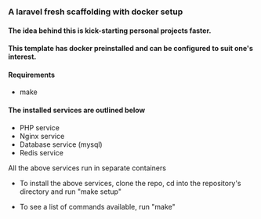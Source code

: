 ### A laravel fresh scaffolding with docker setup

#### The idea behind this is kick-starting personal projects faster.

#### This template has docker preinstalled and can be configured to suit one's interest.

#### Requirements

-   make

#### The installed services are outlined below

-   PHP service
-   Nginx service
-   Database service (mysql)
-   Redis service

All the above services run in separate containers

-   To install the above services, clone the repo, cd into the repository's directory and run "make setup"

-   To see a list of commands available, run "make"
